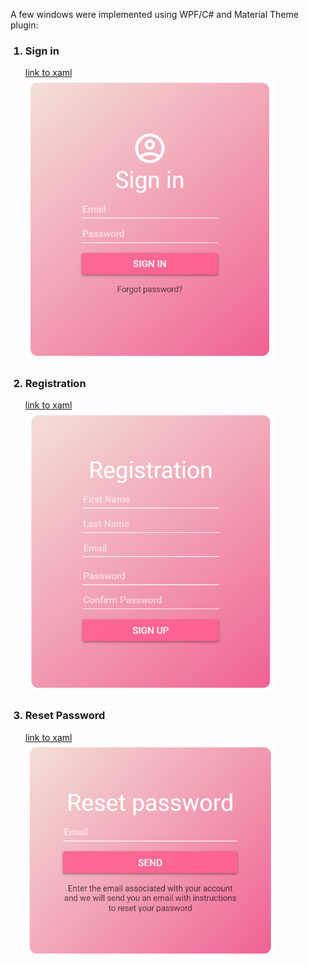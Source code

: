 A few windows were implemented using WPF/C# and Material Theme plugin:
<ol>
  <h3><li>Sign in</li></h3>
  <a href="https://github.com/ChernyHleb/NikitaLogisoftLoginRegistrationForms/blob/master/NikitaLogisoftLoginRegistrationForms/SignInWindow.xaml">link to xaml</a>
  <br>
  <img src="./info/sign_in_screenshot.png" width="400">
  <h3><li>Registration</li></h3>
  <a href="https://github.com/ChernyHleb/NikitaLogisoftLoginRegistrationForms/blob/master/NikitaLogisoftLoginRegistrationForms/RegistrationWindow.xaml">link to xaml</a>
  <br>
  <img src="./info/resistration_screenshot.png" width="400">
  <h3><li>Reset Password</li></h3>
  <a href="https://github.com/ChernyHleb/NikitaLogisoftLoginRegistrationForms/blob/master/NikitaLogisoftLoginRegistrationForms/ResetPasswordWindow.xaml">link to xaml</a>
  <br>
  <img src="./info/reset_pwd_screenshot.png" width="400">
</ol>

